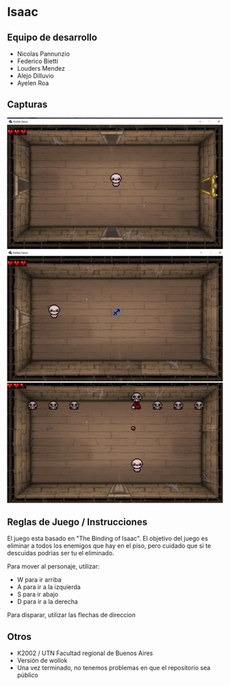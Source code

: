 # Isaac

## Equipo de desarrollo

- Nicolas Pannunzio
- Federico Bietti
- Louders Mendez
- Alejo Dilluvio
- Ayelen Roa

## Capturas

![](ScreemShot1.png)
![](ScreemShot2.png)
![](ScreemShot3.png)

## Reglas de Juego / Instrucciones

El juego esta basado en "The Binding of Isaac". El objetivo del juego es eliminar a todos los enemigos que
hay en el piso, pero cuidado que si te descuidas podrias ser tu el eliminado.

Para mover al personaje, utilizar:
- W para ir arriba
- A para ir a la izquierda
- S para ir abajo
- D para ir a la derecha

Para disparar, utilizar las flechas de direccion

## Otros

- K2002 / UTN Facultad regional de Buenos Aires
- Versión de wollok
- Una vez terminado, no tenemos problemas en que el repositorio sea público

